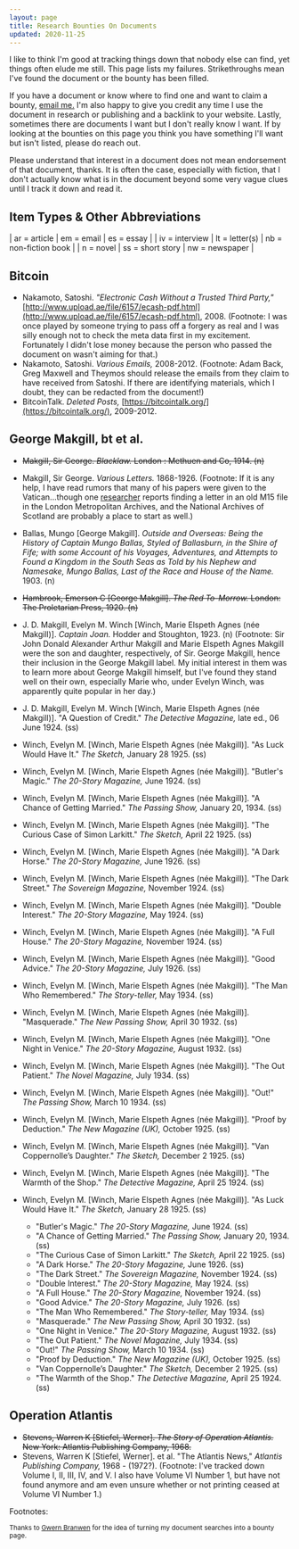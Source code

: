 ```yaml
---
layout: page
title: Research Bounties On Documents
updated: 2020-11-25
---
```


I like to think I'm good at tracking things down that nobody else can find, yet things often elude me still. This page lists my failures. Strikethroughs mean I've found the document or the bounty has been filled.

If you have a document or know where to find one and want to claim a bounty, [email me.](/contact) I'm also happy to give you credit any time I use the document in research or publishing and a backlink to your website. Lastly, sometimes there are documents I want but I don't really know I want. If by looking at the bounties on this page you think you have something I'll want but isn't listed, please do reach out.

Please understand that interest in a document does not mean endorsement of that document, thanks. It is often the case, especially with fiction, that I don't actually know what is in the document beyond some very vague clues until I track it down and read it.

## Item Types & Other Abbreviations

| ar = article |  em = email | es = essay |
| iv = interview |   lt = letter(s)  |   nb = non-fiction book |
| n = novel | ss = short story | nw = newspaper |

## Bitcoin

- Nakamoto, Satoshi. *"Electronic Cash Without a Trusted Third Party,"* [http://www.upload.ae/file/6157/ecash-pdf.html](http://www.upload.ae/file/6157/ecash-pdf.html), 2008.  <span class="footnote"><span class="fnHide"> (Footnote: </span>I was once played by someone trying to pass off a forgery as real and I was silly enough not to check the meta data first in my excitement. Fortunately I didn't lose money because the person who passed the document on wasn't aiming for that.<span class="fnHide">)</span></span> 
- Nakamoto, Satoshi. *Various Emails,* 2008-2012.  <span class="footnote"><span class="fnHide"> (Footnote: </span>Adam Back, Greg Maxwell and Theymos should release the emails from they claim to have received from Satoshi. If there are identifying materials, which I doubt, they can be redacted from the document!<span class="fnHide">)</span></span> 
- BitcoinTalk. *Deleted Posts,* [https://bitcointalk.org/](https://bitcointalk.org/), 2009-2012.

## George Makgill, bt et al.

- ~~Makgill, Sir George. *Blacklaw.* London : Methuen and Co, 1914. (n)~~ 
- Makgill, Sir George. *Various Letters.* 1868-1926. <span class="footnote"><span class="fnHide"> (Footnote: </span>If it is any help, I have read rumors that many of his papers were given to the Vatican...though one <a href="http://answers.google.com/answers/threadview/id/771994.html">researcher</a> reports finding a letter in an old M15 file in the London Metropolitan Archives, and the National Archives of Scotland are probably a place to start as well.<span class="fnHide">)</span></span>
- Ballas, Mungo [George Makgill]. *Outside and Overseas: Being the History of Captain Mungo Ballas, Styled of Ballasburn, in the Shire of Fife; with some Account of his Voyages, Adventures, and Attempts to Found a Kingdom in the South Seas as Told by his Nephew and Namesake, Mungo Ballas, Last of the Race and House of the Name.* 1903. (n)
- ~~Hambrook, Emerson C [George Makgill]. *The Red To-Morrow.* London: The Proletarian Press, 1920. (n)~~
- J. D. Makgill, Evelyn M. Winch [Winch, Marie Elspeth Agnes (née Makgill)]. *Captain Joan.* Hodder and Stoughton, 1923. (n)<span class="footnote"><span class="fnHide"> (Footnote: </span>Sir John Donald Alexander Arthur Makgill and Marie Elspeth Agnes Makgill were the son and daughter, respectively, of Sir. George Makgill, hence their inclusion in the George Makgill label. My initial interest in them was to learn more about George Makgill himself, but I've found they stand well on their own, especially Marie who, under Evelyn Winch, was apparently quite popular in her day.<span class="fnHide">)</span></span>
- J. D. Makgill, Evelyn M. Winch [Winch, Marie Elspeth Agnes (née Makgill)]. "A Question of Credit." *The Detective Magazine,* late ed., 06 June 1924. (ss)
- Winch, Evelyn M. [Winch, Marie Elspeth Agnes (née Makgill)]. "As Luck Would Have It." *The Sketch,* January 28 1925. (ss)
- Winch, Evelyn M. [Winch, Marie Elspeth Agnes (née Makgill)]. "Butler's Magic." *The 20-Story Magazine,* June 1924. (ss)
- Winch, Evelyn M. [Winch, Marie Elspeth Agnes (née Makgill)]. "A Chance of Getting Married." *The Passing Show,* January 20, 1934. (ss)
- Winch, Evelyn M. [Winch, Marie Elspeth Agnes (née Makgill)]. "The Curious Case of Simon Larkitt." *The Sketch,* April 22 1925. (ss)
- Winch, Evelyn M. [Winch, Marie Elspeth Agnes (née Makgill)]. "A Dark Horse." *The 20-Story Magazine,* June 1926. (ss)
- Winch, Evelyn M. [Winch, Marie Elspeth Agnes (née Makgill)]. "The Dark Street." *The Sovereign Magazine,* November 1924. (ss)
- Winch, Evelyn M. [Winch, Marie Elspeth Agnes (née Makgill)]. "Double Interest." *The 20-Story Magazine,* May 1924. (ss)
- Winch, Evelyn M. [Winch, Marie Elspeth Agnes (née Makgill)]. "A Full House." *The 20-Story Magazine,* November 1924. (ss)
- Winch, Evelyn M. [Winch, Marie Elspeth Agnes (née Makgill)]. "Good Advice." *The 20-Story Magazine,* July 1926. (ss)
- Winch, Evelyn M. [Winch, Marie Elspeth Agnes (née Makgill)]. "The Man Who Remembered." *The Story-teller,* May 1934. (ss)
- Winch, Evelyn M. [Winch, Marie Elspeth Agnes (née Makgill)]. "Masquerade." *The New Passing Show,* April 30 1932. (ss)
- Winch, Evelyn M. [Winch, Marie Elspeth Agnes (née Makgill)]. "One Night in Venice." *The 20-Story Magazine,* August 1932. (ss)
- Winch, Evelyn M. [Winch, Marie Elspeth Agnes (née Makgill)]. "The Out Patient." *The Novel Magazine,* July 1934. (ss)
- Winch, Evelyn M. [Winch, Marie Elspeth Agnes (née Makgill)]. "Out!" *The Passing Show,* March 10 1934. (ss)
- Winch, Evelyn M. [Winch, Marie Elspeth Agnes (née Makgill)]. "Proof by Deduction." *The New Magazine (UK),* October 1925. (ss)
- Winch, Evelyn M. [Winch, Marie Elspeth Agnes (née Makgill)]. "Van Coppernolle’s Daughter." *The Sketch,* December 2 1925. (ss)
- Winch, Evelyn M. [Winch, Marie Elspeth Agnes (née Makgill)]. "The Warmth of the Shop." *The Detective Magazine,* April 25 1924. (ss)


- Winch, Evelyn M. [Winch, Marie Elspeth Agnes (née Makgill)]. "As Luck Would Have It." *The Sketch,* January 28 1925. (ss)
  - "Butler's Magic." *The 20-Story Magazine,* June 1924. (ss)
  -  "A Chance of Getting Married." *The Passing Show,* January 20, 1934. (ss)
  - "The Curious Case of Simon Larkitt." *The Sketch,* April 22 1925. (ss)
  - "A Dark Horse." *The 20-Story Magazine,* June 1926. (ss)
  - "The Dark Street." *The Sovereign Magazine,* November 1924. (ss)
  - "Double Interest." *The 20-Story Magazine,* May 1924. (ss)
  - "A Full House." *The 20-Story Magazine,* November 1924. (ss)
  - "Good Advice." *The 20-Story Magazine,* July 1926. (ss)
  - "The Man Who Remembered." *The Story-teller,* May 1934. (ss)
  - "Masquerade." *The New Passing Show,* April 30 1932. (ss)
  - "One Night in Venice." *The 20-Story Magazine,* August 1932. (ss)
  - "The Out Patient." *The Novel Magazine,* July 1934. (ss)
  - "Out!" *The Passing Show,* March 10 1934. (ss)
  - "Proof by Deduction." *The New Magazine (UK),* October 1925. (ss)
  - "Van Coppernolle’s Daughter." *The Sketch,* December 2 1925. (ss)
  - "The Warmth of the Shop." *The Detective Magazine,* April 25 1924. (ss)


## Operation Atlantis

- ~~Stevens, Warren K [Stiefel, Werner]. *The Story of Operation Atlantis.* New York: Atlantis Publishing Company, 1968.~~ 
- Stevens, Warren K [Stiefel, Werner]. et al. "The Atlantis News," *Atlantis Publishing Company,* 1968 - (1972?).  <span class="footnote"><span class="fnHide"> (Footnote: </span>I've tracked down Volume I, II, III, IV, and V. I also have Volume VI Number 1, but have not found anymore and am even unsure whether or not printing ceased at Volume VI Number 1.<span class="fnHide">)</span></span> 

<div id = "Footnotes" class="footnotes"><p class="invis">Footnotes:</p></div>

<small>Thanks to <a href="https://www.gwern.net/Fulltext">Gwern Branwen</a> for the idea of turning my document searches into a bounty page.</small>

